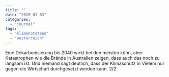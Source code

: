 ```yaml
---
title: ""
date: "2020-01-03"
categories: 
  - "journal"
tags: 
  - "klimanotstand"
  - "oesterreich"
---
```


Eine Dekarbonisierung bis 2040 wirkt bei den meisten kühn, aber Katastrophen wie die Brände in Australien zeigen, dass auch das noch zu langsam ist. Und niemand sagt deutlich, dass der Klimaschutz in Vielem nur gegen die Wirtschaft durchgesetzt werden kann. 2/2
